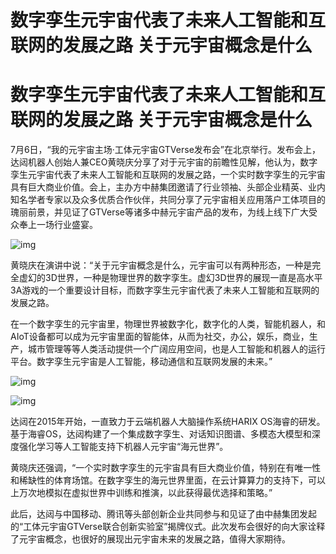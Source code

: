 # 数字孪生元宇宙代表了未来人工智能和互联网的发展之路  关于元宇宙概念是什么


# 数字孪生元宇宙代表了未来人工智能和互联网的发展之路  关于元宇宙概念是什么

7月6日，“我的元宇宙主场·工体元宇宙GTVerse发布会”在北京举行。发布会上，达闼机器人创始人兼CEO黄晓庆分享了对于元宇宙的前瞻性见解，他认为，数字孪生元宇宙代表了未来人工智能和互联网的发展之路，一个实时数字孪生的元宇宙具有巨大商业价值。会上，主办方中赫集团邀请了行业领袖、头部企业精英、业内知名学者专家以及众多优质合作伙伴，共同分享了元宇宙相关应用落户工体项目的瑰丽前景，并见证了GTVerse等诸多中赫元宇宙产品的发布，为线上线下广大受众奉上一场行业盛宴。

![img](C:\Users\ASUS\Desktop\每日最新关键词\20220707-4-shangjin12\21.png)

黄晓庆在演讲中说：“关于元宇宙概念是什么，元宇宙可以有两种形态，一种是完全虚幻的3D世界，一种是物理世界的数字孪生。虚幻3D世界的展现一直是高水平3A游戏的一个重要设计目标，而数字孪生元宇宙代表了未来人工智能和互联网的发展之路。

在一个数字孪生的元宇宙里，物理世界被数字化，数字化的人类，智能机器人，和AIoT设备都可以成为元宇宙里面的智能体，从而为社交，办公，娱乐，商业，生产，城市管理等等人类活动提供一个广阔应用空间，也是人工智能和机器人的运行平台。数字孪生元宇宙是人工智能，移动通信和互联网发展的未来。”

![img](https://p0.itc.cn/images01/20220707/8d56a29179584da5a5c8c55de4d0f0dd.png)

![img](https://p1.itc.cn/images01/20220707/d43888c54a6e46c28013ed9837f516b8.jpeg)

达闼在2015年开始，一直致力于云端机器人大脑操作系统HARIX OS海睿的研发。基于海睿OS，达闼构建了一个集成数字孪生、对话知识图谱、多模态大模型和深度强化学习等人工智能支持下机器人元宇宙“海元世界”。

黄晓庆还强调，“一个实时数字孪生的元宇宙具有巨大商业价值，特别在有唯一性和稀缺性的体育场馆。在数字孪生的海元世界里面，在云计算算力的支持下，可以上万次地模拟在虚拟世界中训练和推演，以此获得最优选择和策略。”

此后，达闼与中国移动、腾讯等头部创新企业共同参与和见证了由中赫集团发起的“工体元宇宙GTVerse联合创新实验室”揭牌仪式。此次发布会很好的向大家诠释了元宇宙概念，也很好的展现出元宇宙未来的发展之路，值得大家期待。


